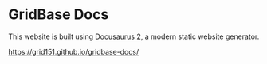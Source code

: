 # GridBase Docs

This website is built using [Docusaurus 2](https://docusaurus.io/), a modern static website generator.

https://grid151.github.io/gridbase-docs/
